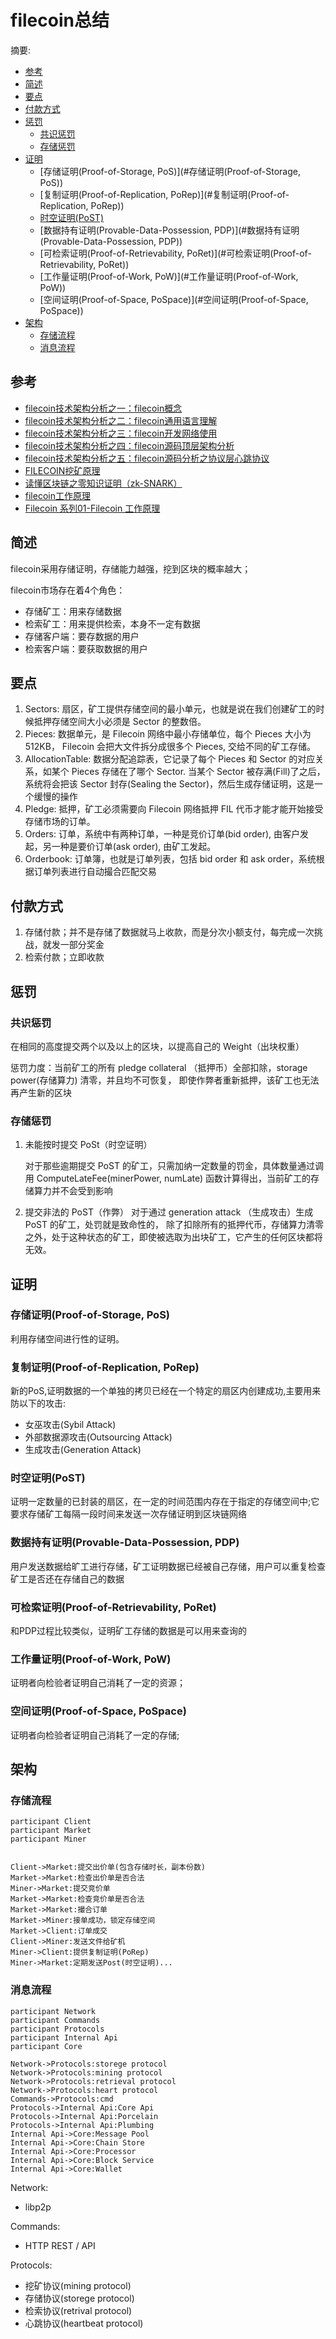 # filecoin总结
摘要:

- [参考](#参考)
- [简述](#简述)
- [要点](#要点)
- [付款方式](#付款方式)
- [惩罚](#惩罚)
  - [共识惩罚](#共识惩罚)
  - [存储惩罚](#存储惩罚)
- [证明](#证明)
  - [存储证明(Proof-of-Storage, PoS)](#存储证明(Proof-of-Storage, PoS))
  - [复制证明(Proof-of-Replication, PoRep)](#复制证明(Proof-of-Replication, PoRep))
  - [时空证明(PoST)](#时空证明(PoST))
  - [数据持有证明(Provable-Data-Possession, PDP)](#数据持有证明(Provable-Data-Possession, PDP))
  - [可检索证明(Proof-of-Retrievability, PoRet)](#可检索证明(Proof-of-Retrievability, PoRet))
  - [工作量证明(Proof-of-Work, PoW)](#工作量证明(Proof-of-Work, PoW))
  - [空间证明(Proof-of-Space, PoSpace)](#空间证明(Proof-of-Space, PoSpace))
- [架构](#架构)
  - [存储流程](#存储流程)
  - [消息流程](#消息流程)



## 参考

- [filecoin技术架构分析之一：filecoin概念](https://blog.csdn.net/qq_21393091/article/details/88072946)
- [filecoin技术架构分析之二：filecoin通用语言理解](https://blog.csdn.net/qq_21393091/article/details/88073022)
- [filecoin技术架构分析之三：filecoin开发网络使用](https://blog.csdn.net/qq_21393091/article/details/88073071)
- [filecoin技术架构分析之四：filecoin源码顶层架构分析](https://blog.csdn.net/qq_21393091/article/details/88073352)
- [filecoin技术架构分析之五：filecoin源码分析之协议层心跳协议](https://blog.csdn.net/qq_21393091/article/details/88139537)
- [FILECOIN挖矿原理](https://blog.csdn.net/vskovsko/article/details/111468620)
- [读懂区块链之零知识证明（zk-SNARK）](https://www.jianshu.com/p/7b772e5cdaef?utm_source=oschina-app)
- [filecoin工作原理](https://blog.csdn.net/kk3909/article/details/104814067)
- [Filecoin 系列01-Filecoin 工作原理](http://www.r9it.com/20190226/how-filecoin-work.html)



## 简述

filecoin采用存储证明，存储能力越强，挖到区块的概率越大；

filecoin市场存在着4个角色：
- 存储矿工：用来存储数据
- 检索矿工：用来提供检索，本身不一定有数据
- 存储客户端：要存数据的用户
- 检索客户端：要获取数据的用户



## 要点

1. Sectors: 扇区，矿工提供存储空间的最小单元，也就是说在我们创建矿工的时候抵押存储空间大小必须是 Sector 的整数倍。
2. Pieces: 数据单元，是 Filecoin 网络中最小存储单位，每个 Pieces 大小为 512KB， Filecoin 会把大文件拆分成很多个 Pieces, 交给不同的矿工存储。
3. AllocationTable: 数据分配追踪表，它记录了每个 Pieces 和 Sector 的对应关系，如某个 Pieces 存储在了哪个 Sector. 当某个 Sector 被存满(Fill)了之后，系统将会把该 Sector 封存(Sealing the Sector)，然后生成存储证明，这是一个缓慢的操作
4. Pledge: 抵押，矿工必须需要向 Filecoin 网络抵押 FIL 代币才能才能开始接受存储市场的订单。
5. Orders: 订单，系统中有两种订单，一种是竞价订单(bid order), 由客户发起，另一种是要价订单(ask order), 由矿工发起。
6. Orderbook: 订单簿，也就是订单列表，包括 bid order 和 ask order，系统根据订单列表进行自动撮合匹配交易



## 付款方式

1. 存储付款；并不是存储了数据就马上收款，而是分次小额支付，每完成一次挑战，就发一部分奖金
2. 检索付款；立即收款



## 惩罚

### 共识惩罚
在相同的高度提交两个以及以上的区块，以提高自己的 Weight（出块权重）

惩罚力度：当前矿工的所有 pledge collateral （抵押币）全部扣除，storage power(存储算力) 清零，并且均不可恢复， 即使作弊者重新抵押，该矿工也无法再产生新的区块

### 存储惩罚
1. 未能按时提交 PoSt（时空证明）

   对于那些逾期提交 PoST 的矿工，只需加纳一定数量的罚金，具体数量通过调用 ComputeLateFee(minerPower, numLate) 函数计算得出，当前矿工的存储算力并不会受到影响

2. 提交非法的 PoST（作弊）
对于通过 generation attack （生成攻击）生成 PoST 的矿工，处罚就是致命性的， 除了扣除所有的抵押代币，存储算力清零之外，处于这种状态的矿工，即使被选取为出块矿工，它产生的任何区块都将无效。



## 证明

### 存储证明(Proof-of-Storage, PoS)

利用存储空间进行性的证明。

### 复制证明(Proof-of-Replication, PoRep)

新的PoS,证明数据的一个单独的拷贝已经在一个特定的扇区内创建成功,主要用来防以下的攻击:

- 女巫攻击(Sybil Attack)
- 外部数据源攻击(Outsourcing Attack)
- 生成攻击(Generation Attack)

### 时空证明(PoST)
证明一定数量的已封装的扇区，在一定的时间范围内存在于指定的存储空间中;它要求存储矿工每隔一段时间来发送一次存储证明到区块链网络

### 数据持有证明(Provable-Data-Possession, PDP)

用户发送数据给旷工进行存储，矿工证明数据已经被自己存储，用户可以重复检查矿工是否还在存储自己的数据

### 可检索证明(Proof-of-Retrievability, PoRet)

和PDP过程比较类似，证明矿工存储的数据是可以用来查询的

### 工作量证明(Proof-of-Work, PoW)

证明者向检验者证明自己消耗了一定的资源；

### 空间证明(Proof-of-Space, PoSpace)

证明者向检验者证明自己消耗了一定的存储;



## 架构
### 存储流程
```sequence
participant Client
participant Market
participant Miner


Client->Market:提交出价单(包含存储时长，副本份数)
Market->Market:检查出价单是否合法
Miner->Market:提交竞价单
Market->Market:检查竞价单是否合法
Market->Market:撮合订单
Market->Miner:接单成功，锁定存储空间
Market->Client:订单成交
Client->Miner:发送文件给矿机
Miner->Client:提供复制证明(PoRep)
Miner->Market:定期发送Post(时空证明)...

```

### 消息流程
```sequence
participant Network
participant Commands
participant Protocols
participant Internal Api
participant Core

Network->Protocols:storege protocol
Network->Protocols:mining protocol
Network->Protocols:retrieval protocol
Network->Protocols:heart protocol
Commands->Protocols:cmd
Protocols->Internal Api:Core Api
Protocols->Internal Api:Porcelain
Protocols->Internal Api:Plumbing
Internal Api->Core:Message Pool
Internal Api->Core:Chain Store
Internal Api->Core:Processor
Internal Api->Core:Block Service
Internal Api->Core:Wallet
```

Network:

- libp2p

Commands:

- HTTP REST / API

Protocols:

- 挖矿协议(mining protocol)
- 存储协议(storege protocol)
- 检索协议(retrival protocol)
- 心跳协议(heartbeat protocol)